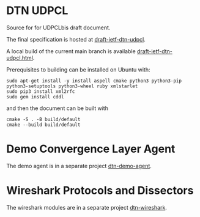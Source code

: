 # DTN UDPCL

Source for for UDPCLbis draft document.

The final specification is hosted at [draft-ietf-dtn-udpcl](https://datatracker.ietf.org/doc/draft-ietf-dtn-udpcl/).

A local build of the current main branch is available [draft-ietf-dtn-udpcl.html](https://briansipos.github.io/dtn-bpbis-udpcl/draft-ietf-dtn-udpcl.html).

Prerequisites to building can be installed on Ubuntu with:
```
sudo apt-get install -y install aspell cmake python3 python3-pip python3-setuptools python3-wheel ruby xmlstarlet
sudo pip3 install xml2rfc
sudo gem install cddl
```
and then the document can be built with
```
cmake -S . -B build/default
cmake --build build/default
```

# Demo Convergence Layer Agent

The demo agent is in a separate project [dtn-demo-agent](https://github.com/BrianSipos/dtn-demo-agent).

# Wireshark Protocols and Dissectors

The wireshark modules are in a separate project [dtn-wireshark](https://github.com/BrianSipos/dtn-wireshark).
